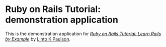 # Ruby on Rails Tutorial: demonstration application

This is the demonstration application for [*Ruby on Rails Tutorial: Learn Rails by Example*](http://demoapp.herokuapp.com) by [Linto K Paulson](http://linto-winvm.juniper.net:3000).
